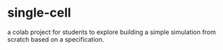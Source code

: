 # single-cell
a colab project for students to explore building a simple simulation from scratch based on a specification.
